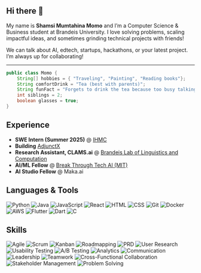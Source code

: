 ## Hi there 👋

My name is **Shamsi Mumtahina Momo** and I’m a Computer Science & Business student at Brandeis University. I love solving problems, scaling impactful ideas, and sometimes grinding technical projects with friends!

We can talk about AI, edtech, startups, hackathons, or your latest project. I’m always up for collaborating! 

---

```java
public class Momo {
    String[] hobbies = { "Traveling", "Painting", "Reading books"};
    String comfortDrink = "Tea (best with parents)";
    String funFact = "Forgets to drink the tea because too busy talking";
    int siblings = 2;
    boolean glasses = true;
}
```
## Experience 
- **SWE Intern (Summer 2025)** @ [IHMC](https://ihmc.org) 
- **Building** [AdjunctX](https://www.adjunctx.info/)
- **Research Assistant, CLAMS.ai** @ [Brandeis Lab of Linguistics and Computation](https://clams.ai/)
- **AI/ML Fellow** @ [Break Through Tech AI (MIT)](https://breakthroughtech.org/ai/)
- **AI Studio Fellow** @ Maka.ai

## Languages & Tools
![Python](https://img.shields.io/badge/Python-3776AB?logo=python&logoColor=white)
![Java](https://img.shields.io/badge/Java-007396?logo=openjdk&logoColor=white)
![JavaScript](https://img.shields.io/badge/JavaScript-F7DF1E?logo=javascript&logoColor=black)
![React](https://img.shields.io/badge/React-61DAFB?logo=react&logoColor=black)
![HTML](https://img.shields.io/badge/HTML5-E34F26?logo=html5&logoColor=white)
![CSS](https://img.shields.io/badge/CSS3-1572B6?logo=css3&logoColor=white)
![Git](https://img.shields.io/badge/Git-F05032?logo=git&logoColor=white)
![Docker](https://img.shields.io/badge/Docker-2496ED?logo=docker&logoColor=white)
![AWS](https://img.shields.io/badge/AWS-232F3E?logo=amazon-aws&logoColor=white)
![Flutter](https://img.shields.io/badge/Flutter-02569B?logo=flutter&logoColor=white)
![Dart](https://img.shields.io/badge/Dart-0175C2?logo=dart&logoColor=white)
![C](https://img.shields.io/badge/C-A8B9CC?logo=c&logoColor=black)


## Skills
![Agile](https://img.shields.io/badge/Agile-%20-0B0E14?labelColor=0B0E14&color=0B0E14)
![Scrum](https://img.shields.io/badge/Scrum-%20-0B0E14?labelColor=0B0E14&color=0B0E14)
![Kanban](https://img.shields.io/badge/Kanban-%20-0B0E14?labelColor=0B0E14&color=0B0E14)
![Roadmapping](https://img.shields.io/badge/Roadmapping-%20-0B0E14?labelColor=0B0E14&color=0B0E14)
![PRD](https://img.shields.io/badge/PRD-%20-0B0E14?labelColor=0B0E14&color=0B0E14)
![User Research](https://img.shields.io/badge/User%20Research-%20-0B0E14?labelColor=0B0E14&color=0B0E14)
![Usability Testing](https://img.shields.io/badge/Usability%20Testing-%20-0B0E14?labelColor=0B0E14&color=0B0E14)
![A/B Testing](https://img.shields.io/badge/A%2FB%20Testing-%20-0B0E14?labelColor=0B0E14&color=0B0E14)
![Analytics](https://img.shields.io/badge/Analytics-%20-0B0E14?labelColor=0B0E14&color=0B0E14)
![Communication](https://img.shields.io/badge/Communication-%20-0B0E14?labelColor=0B0E14&color=0B0E14)
![Leadership](https://img.shields.io/badge/Leadership-%20-0B0E14?labelColor=0B0E14&color=0B0E14)
![Teamwork](https://img.shields.io/badge/Teamwork-%20-0B0E14?labelColor=0B0E14&color=0B0E14)
![Cross-Functional Collaboration](https://img.shields.io/badge/Cross--Functional%20Collaboration-%20-0B0E14?labelColor=0B0E14&color=0B0E14)
![Stakeholder Management](https://img.shields.io/badge/Stakeholder%20Management-%20-0B0E14?labelColor=0B0E14&color=0B0E14)
![Problem Solving](https://img.shields.io/badge/Problem%20Solving-%20-0B0E14?labelColor=0B0E14&color=0B0E14)


